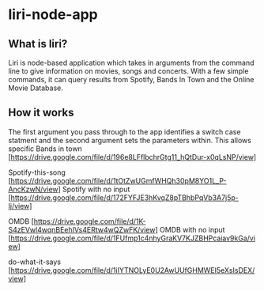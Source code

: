 # liri-node-app

## What is liri?
Liri is node-based application which takes in arguments from the command line to give information on movies, songs and concerts. With a few simple commands, it can query results from Spotify, Bands In Town and the Online Movie Database.

## How it works
The first argument you pass through to the app identifies a switch case statment and the second argument sets the parameters within. This allows specific 
Bands in town [https://drive.google.com/file/d/196e8LFflbchrGtg11_hQtDur-x0qLsNP/view]

Spotify-this-song [https://drive.google.com/file/d/1tOtZwUGmfWHQh30pM8YO1L_P-AncKzwN/view]
Spotify with no input [https://drive.google.com/file/d/172FYFJE3hKvqZ8pTBhbPqVb3A7j5p-Ij/view]

OMDB [https://drive.google.com/file/d/1K-S4zEVwl4wqnBEehIVs4ERtw4wQZwFK/view]
OMDB with no input [https://drive.google.com/file/d/1FUfmp1c4nhyGraKV7KJZBHPcaiav9kGa/view]

do-what-it-says [https://drive.google.com/file/d/1iIYTNOLyE0U2AwUUfGHMWEI5eXsIsDEX/view]
